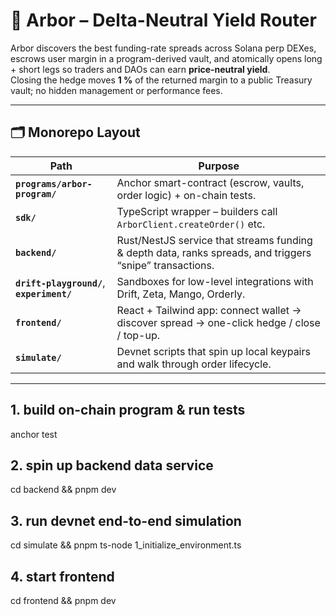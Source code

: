 # 🌳 Arbor – Delta-Neutral Yield Router

Arbor discovers the best funding-rate spreads across Solana perp DEXes, escrows user margin in a program-derived vault, and atomically opens long + short legs so traders and DAOs can earn **price-neutral yield**.  
Closing the hedge moves **1 %** of the returned margin to a public Treasury vault; no hidden management or performance fees.

---

## 🗂 Monorepo Layout

| Path | Purpose |
|------|---------|
| **`programs/arbor-program/`** | Anchor smart-contract (escrow, vaults, order logic) + on-chain tests. |
| **`sdk/`** | TypeScript wrapper – builders call `ArborClient.createOrder()` etc. |
| **`backend/`** | Rust/NestJS service that streams funding & depth data, ranks spreads, and triggers “snipe” transactions. |
| **`drift-playground/`**, **`experiment/`** | Sandboxes for low-level integrations with Drift, Zeta, Mango, Orderly. |
| **`frontend/`** | React + Tailwind app: connect wallet → discover spread → one-click hedge / close / top-up. |
| **`simulate/`** | Devnet scripts that spin up local keypairs and walk through order lifecycle. |

---



## 1. build on-chain program & run tests
anchor test

## 2. spin up backend data service
cd backend && pnpm dev

## 3. run devnet end-to-end simulation
cd simulate && pnpm ts-node 1_initialize_environment.ts

## 4. start frontend
cd frontend && pnpm dev
